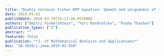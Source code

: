 ```yaml
---
title: "Doubly nonlocal Fisher-KPP equation: Speeds and uniqueness of traveling waves"
date: 2019-01-01
publishDate: 2020-03-20T15:17:49.952000Z
authors: ["Dmitri Finkelshtein", "Yuri Kondratiev", "Pasha Tkachov"]
publication_types: ["2"]
abstract: ""
featured: false
publication: "*J. of Mathematical Analysis and Applications*"
doi: "10.1016/j.jmaa.2019.02.010"
---
```


